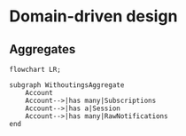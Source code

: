 # Domain-driven design

## Aggregates


```mermaid
flowchart LR;

subgraph WithoutingsAggregate
    Account
    Account-->|has many|Subscriptions
    Account-->|has a|Session
    Account-->|has many|RawNotifications
end
```